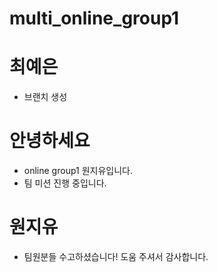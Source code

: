 # multi_online_group1

# 최예은
- 브랜치 생성

# 안녕하세요
- online group1 원지유입니다.
- 팀 미션 진행 중입니다.


# 원지유
- 팀원분들 수고하셨습니다! 도움 주셔서 감사합니다.